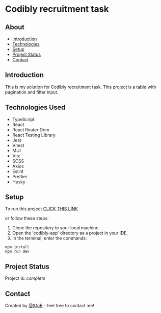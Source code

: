 # Codibly recruitment task

## About
* [Introduction](#introduction)
* [Technologies](#technologies-used)
* [Setup](#setup)
* [Project Status](#project-status)
* [Contact](#contact)


## Introduction
This is my solution for Codibly recruitment task. This project is a table with pagination and filter input.


## Technologies Used
* TypeScript
* React
* React Router Dom
* React Testing Library
* Jest
* Vitest
* MUI
* Vite
* SCSS
* Axios
* Eslint
* Prettier
* Husky

## Setup
To run this project <a href="https://codibly-2024-xfsq.vercel.app/">CLICK THIS LINK</a>

or follow these steps:

1. Clone the repository to your local machine.
2. Open the 'codibly-app' directory as a project in your IDE.
3. In the terminal, enter the commands:

```
npm install
npm run dev
```

## Project Status
Project is: _complete_


## Contact
Created by [@IGoB](https://igobb.github.io/Portfolio_frontend/) - feel free to contact me!
